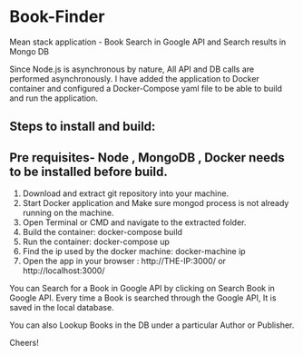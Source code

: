 # Book-Finder
Mean stack application - Book Search in Google API and Search results in Mongo DB

Since Node.js is asynchronous by nature, All API and DB calls are performed asynchronously. I have added the application to Docker container and configured a Docker-Compose yaml file to be able to build and run the application. 

Steps to install and build:
----------------------------
Pre requisites- Node , MongoDB , Docker needs to be installed before build.
----------------------------------------------------------------------------------------------
1. Download and extract git repository into your machine.
2. Start Docker application and Make sure mongod process is not already running on the machine.
3. Open Terminal or CMD and navigate to the extracted folder. 
4. Build the container: docker-compose build
5. Run the container: docker-compose up
6. Find the ip used by the docker machine: docker-machine ip
7. Open the app in your browser : http://THE-IP:3000/ or http://localhost:3000/


You can Search for a Book in Google API by clicking on Search Book in Google API. Every time a Book is searched through the Google API, It is saved in the local database. 

You can also Lookup Books in the DB under a particular Author or Publisher.

Cheers!
